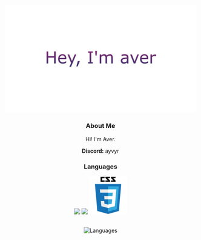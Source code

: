 <div align="center">

 ![imageedit_2_4187357788](https://raw.githubusercontent.com/AverWasTaken/AverWasTaken/main/aver.png)
  ### About Me
  
  Hi! I'm Aver. 

  **Discord:** ayvyr
  
  
  ### Languages
  
  <img src="https://cdn.jsdelivr.net/npm/programming-languages-logos/src/python/python.png" height="100">
  <img src="https://cdn.jsdelivr.net/npm/programming-languages-logos/src/html/html.png" height="100">
  <img src="https://github.com/devicons/devicon/blob/master/icons/css3/css3-original-wordmark.svg" height="100"><br> 
  <br>
  
  ![Languages](https://github-readme-stats.vercel.app/api/top-langs/?username=AverWasTaken&langs_count=15&layout=compact&hide=mcfunction&theme=transparent&hide_border=true)
</div>
